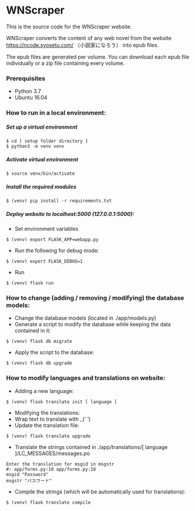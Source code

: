 # WNScraper

This is the source code for the WNScraper website.

WNScraper converts the content of any web novel from the website https://ncode.syosetu.com/ （小説家になろう） into epub files.

The epub files are generated per volume. You can download each epub file individually or a zip file containing every volume.


### Prerequisites
-	Python 3.7
- Ubuntu 16.04


### How to run in a local environment:
##### Set up a virtual environment
```
$ cd [ setup folder directory ]
$ python3 -m venv venv
```

##### Activate virtual environment
```
$ source venv/bin/activate 
```

##### Install the required modules
```
$ (venv) pip install -r requirements.txt
```

##### Deploy website to localhost:5000 (127.0.0.1:5000):
-	Set environment variables
```
$ (venv) export FLASK_APP=webapp.py
```
- Run the following for debug mode:
```
$ (venv) export FLASK_DEBUG=1
```
- Run
```
$ (venv) flask run
```


### How to change (adding / removing / modifying) the database models:
-	Change the database models (located in ./app/models.py)
-	Generate a script to modify the database while keeping the data contained in it:
```
$ (venv) flask db migrate
```
-	Apply the script to the database:
```
$ (venv) flask db upgrade
```


### How to modify languages and translations on website:
-	Adding a new language:
```
$ (venv) flask translate init [ language ]
```
-	Modifying the translations:
-	Wrap text to translate with _(‘ ’)
-	Update the translation file:
```
$ (venv) flask translate upgrade
```
-	Translate the strings contained in ./app/translations/[ language ]/LC_MESSAGES/messages.po
```
Enter the translation for msgid in msgstr
#: app/forms.py:10 app/forms.py:18
msgid "Password"
msgstr "パスワード"
```
-	Compile the strings (which will be automatically used for translations):
```
$ (venv) flask translate compile
```
